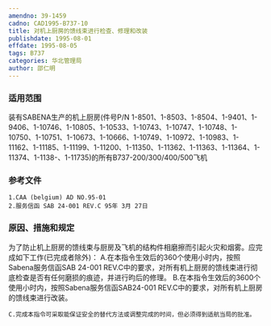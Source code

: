 ```yaml
---
amendno: 39-1459
cadno: CAD1995-B737-10
title: 对机上厨房的馈线束进行检查、修理和改装
publishdate: 1995-08-01
effdate: 1995-08-05
tags: B737
categories: 华北管理局
author: 邵仁明
---
```


### 适用范围 
装有SABENA生产的机上厨房(件号P/N 1-8501、1-8503、1-8504、1-9401、1-9406、1-10746、1-10805、1-10533、1-10743、1-10747、1-10748、1-10750、1-10751、1-10673、1-10666、1-10749、1-10972、1-10983、1-11162、1-11185、1-11199、1-11200、1-11350、1-11362、1-11363、1-11364、1-11374、1-1138-、1-11735)的所有B737-200/300/400/500飞机

### 参考文件
    1.CAA (belgium) AD NO.95-01 
    2.服务信函 SAB 24-001 REV.C 95年 3月 27日

### 原因、措施和规定 
为了防止机上厨房的馈线束与厨房及飞机的结构件相磨擦而引起火灾和烟雾。应完成如下工作(已完成者除外)： 
    A.在本指令生效后的360个使用小时内，按照Sabena服务信函SAB 24-001 REV.C中的要求，对所有机上厨房的馈线束进行彻底检查是否有任何磨损的痕迹，并进行昀后的修理。 
    B.在本指令生效后的3600个使用小时内，按照Sabena服务信函SAB24-001 REV.C中的要求，对所有机上厨房的馈线束进行改装。 

  
    C.完成本指令可采取能保证安全的替代方法或调整完成的时间，但必须得到适航当局的批准。
